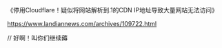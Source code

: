 《停用Cloudflare！疑似将网站解析到.1的CDN IP地址导致大量网站无法访问》

<https://www.landiannews.com/archives/109722.html>

// 好啊！叫你们继续薅

